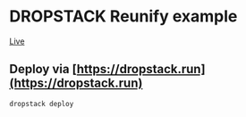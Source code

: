 # DROPSTACK Reunify example

[Live](http://reunify-example.services.dropstack.run)

## Deploy via [https://dropstack.run](https://dropstack.run)

```bash
dropstack deploy
```